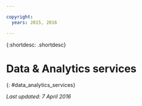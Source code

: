 ```yaml
---

copyright:
  years: 2015, 2016

---
```


{:shortdesc: .shortdesc} 

# Data & Analytics services
{: #data_analytics_services}

*Last updated: 7 April 2016*
